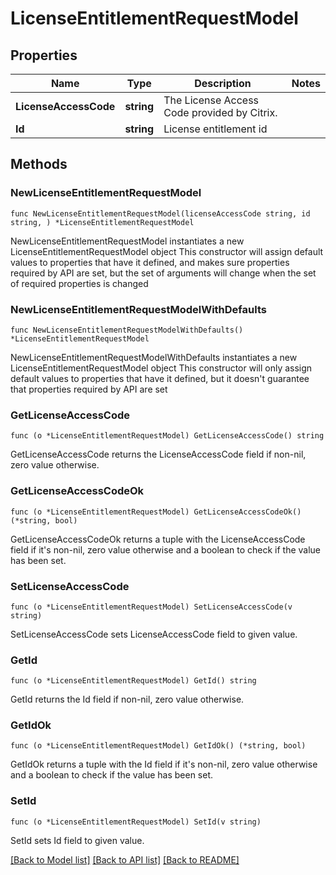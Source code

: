 # LicenseEntitlementRequestModel

## Properties

Name | Type | Description | Notes
------------ | ------------- | ------------- | -------------
**LicenseAccessCode** | **string** | The License Access Code provided by Citrix. | 
**Id** | **string** | License entitlement id | 

## Methods

### NewLicenseEntitlementRequestModel

`func NewLicenseEntitlementRequestModel(licenseAccessCode string, id string, ) *LicenseEntitlementRequestModel`

NewLicenseEntitlementRequestModel instantiates a new LicenseEntitlementRequestModel object
This constructor will assign default values to properties that have it defined,
and makes sure properties required by API are set, but the set of arguments
will change when the set of required properties is changed

### NewLicenseEntitlementRequestModelWithDefaults

`func NewLicenseEntitlementRequestModelWithDefaults() *LicenseEntitlementRequestModel`

NewLicenseEntitlementRequestModelWithDefaults instantiates a new LicenseEntitlementRequestModel object
This constructor will only assign default values to properties that have it defined,
but it doesn't guarantee that properties required by API are set

### GetLicenseAccessCode

`func (o *LicenseEntitlementRequestModel) GetLicenseAccessCode() string`

GetLicenseAccessCode returns the LicenseAccessCode field if non-nil, zero value otherwise.

### GetLicenseAccessCodeOk

`func (o *LicenseEntitlementRequestModel) GetLicenseAccessCodeOk() (*string, bool)`

GetLicenseAccessCodeOk returns a tuple with the LicenseAccessCode field if it's non-nil, zero value otherwise
and a boolean to check if the value has been set.

### SetLicenseAccessCode

`func (o *LicenseEntitlementRequestModel) SetLicenseAccessCode(v string)`

SetLicenseAccessCode sets LicenseAccessCode field to given value.


### GetId

`func (o *LicenseEntitlementRequestModel) GetId() string`

GetId returns the Id field if non-nil, zero value otherwise.

### GetIdOk

`func (o *LicenseEntitlementRequestModel) GetIdOk() (*string, bool)`

GetIdOk returns a tuple with the Id field if it's non-nil, zero value otherwise
and a boolean to check if the value has been set.

### SetId

`func (o *LicenseEntitlementRequestModel) SetId(v string)`

SetId sets Id field to given value.



[[Back to Model list]](../README.md#documentation-for-models) [[Back to API list]](../README.md#documentation-for-api-endpoints) [[Back to README]](../README.md)


